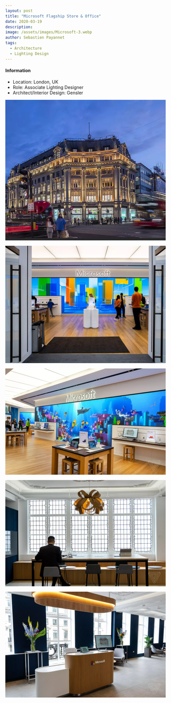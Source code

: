 ```yaml
---
layout: post
title: "Microsoft Flagship Store & Office"
date: 2020-03-19
description: 
image: /assets/images/Microsoft-3.webp
author: Sebastien Payannet
tags: 
  - Architecture
  - Lighting Design
---
```

#### Information
* Location: London, UK
* Role: Associate Lighting Designer
* Architect/Interior Design: Gensler

![Placeholder](/assets/images/Microsoft-1.webp)

![Placeholder](/assets/images/Microsoft-2.webp)

![Placeholder](/assets/images/Microsoft-3.webp)

![Placeholder](/assets/images/Microsoft-5.webp)

![Placeholder](/assets/images/Microsoft-6.webp)

